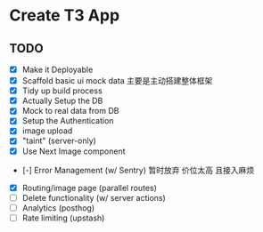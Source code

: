 # Create T3 App

## TODO

- [x] Make it Deployable
- [x] Scaffold basic ui mock data 主要是主动搭建整体框架
- [x] Tidy up build process
- [x] Actually Setup the DB
- [x] Mock to real data from DB
- [x] Setup the Authentication
- [x] image upload
- [x] "taint" (server-only)
- [x] Use Next Image component
- [-] Error Management (w/ Sentry) 暂时放弃 价位太高 且接入麻烦
- [x] Routing/image page (parallel routes)
- [ ] Delete functionality (w/ server actions)
- [ ] Analytics (posthog)
- [ ] Rate limiting (upstash)
